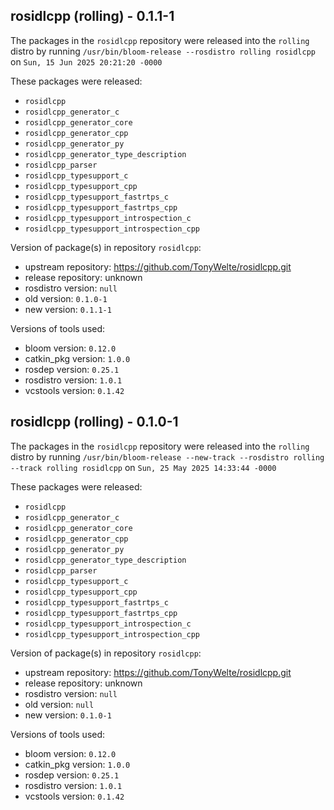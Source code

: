 ## rosidlcpp (rolling) - 0.1.1-1

The packages in the `rosidlcpp` repository were released into the `rolling` distro by running `/usr/bin/bloom-release --rosdistro rolling rosidlcpp` on `Sun, 15 Jun 2025 20:21:20 -0000`

These packages were released:
- `rosidlcpp`
- `rosidlcpp_generator_c`
- `rosidlcpp_generator_core`
- `rosidlcpp_generator_cpp`
- `rosidlcpp_generator_py`
- `rosidlcpp_generator_type_description`
- `rosidlcpp_parser`
- `rosidlcpp_typesupport_c`
- `rosidlcpp_typesupport_cpp`
- `rosidlcpp_typesupport_fastrtps_c`
- `rosidlcpp_typesupport_fastrtps_cpp`
- `rosidlcpp_typesupport_introspection_c`
- `rosidlcpp_typesupport_introspection_cpp`

Version of package(s) in repository `rosidlcpp`:

- upstream repository: https://github.com/TonyWelte/rosidlcpp.git
- release repository: unknown
- rosdistro version: `null`
- old version: `0.1.0-1`
- new version: `0.1.1-1`

Versions of tools used:

- bloom version: `0.12.0`
- catkin_pkg version: `1.0.0`
- rosdep version: `0.25.1`
- rosdistro version: `1.0.1`
- vcstools version: `0.1.42`


## rosidlcpp (rolling) - 0.1.0-1

The packages in the `rosidlcpp` repository were released into the `rolling` distro by running `/usr/bin/bloom-release --new-track --rosdistro rolling --track rolling rosidlcpp` on `Sun, 25 May 2025 14:33:44 -0000`

These packages were released:
- `rosidlcpp`
- `rosidlcpp_generator_c`
- `rosidlcpp_generator_core`
- `rosidlcpp_generator_cpp`
- `rosidlcpp_generator_py`
- `rosidlcpp_generator_type_description`
- `rosidlcpp_parser`
- `rosidlcpp_typesupport_c`
- `rosidlcpp_typesupport_cpp`
- `rosidlcpp_typesupport_fastrtps_c`
- `rosidlcpp_typesupport_fastrtps_cpp`
- `rosidlcpp_typesupport_introspection_c`
- `rosidlcpp_typesupport_introspection_cpp`

Version of package(s) in repository `rosidlcpp`:

- upstream repository: https://github.com/TonyWelte/rosidlcpp.git
- release repository: unknown
- rosdistro version: `null`
- old version: `null`
- new version: `0.1.0-1`

Versions of tools used:

- bloom version: `0.12.0`
- catkin_pkg version: `1.0.0`
- rosdep version: `0.25.1`
- rosdistro version: `1.0.1`
- vcstools version: `0.1.42`


